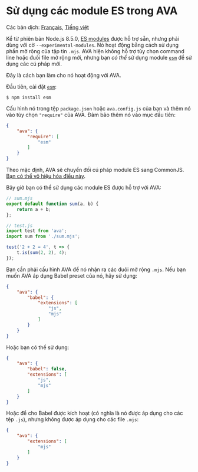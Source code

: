 # Sử dụng các module ES trong AVA

Các bản dịch: [Français](https://github.com/avajs/ava-docs/blob/master/fr_FR/docs/recipes/es-modules.md), [Tiếng việt](https://github.com/avajs/ava-docs/blob/master/vi_VN/docs/recipes/es-modules.md)

Kể từ phiên bản Node.js 8.5.0, [ES modules](http://2ality.com/2017/09/native-esm-node.html) được hỗ trợ sẵn, nhưng phải dùng với cờ  `--experimental-modules`. Nó hoạt động bằng cách sử dụng phần mở rộng của tập tin `.mjs`. AVA hiện không hỗ trợ tùy chọn command line hoặc đuôi file mở rộng mới, nhưng bạn *có thể* sử dụng module [`esm`](https://github.com/standard-things/esm) để sử dụng các cú pháp mới.

Đây là cách bạn làm cho nó hoạt động với AVA.

Đầu tiên, cài đặt [`esm`](https://github.com/standard-things/esm):

```
$ npm install esm
```

Cấu hình nó trong tệp `package.json` hoặc `ava.config.js` của bạn và thêm nó vào tùy chọn `"require"` của AVA. Đảm bảo thêm nó vào mục đầu tiên:

```json
{
	"ava": {
		"require": [
			"esm"
		]
	}
}
```

Theo mặc định, AVA sẽ chuyển đối cú pháp module ES sang CommonJS. [Bạn có thể vô hiệu hóa điều này](./babel.md#preserve-es-module-syntax).

Bây giờ bạn có thể sử dụng các module ES được hỗ trợ với AVA:

```js
// sum.mjs
export default function sum(a, b) {
	return a + b;
};
```

```js
// test.js
import test from 'ava';
import sum from './sum.mjs';

test('2 + 2 = 4', t => {
	t.is(sum(2, 2), 4);
});
```

Bạn cần phải cấu hình AVA để nó nhận ra các đuôi mở rộng `.mjs`. Nếu bạn muốn AVA áp dụng Babel preset của nó, hãy sử dụng:

```json
{
	"ava": {
		"babel": {
			"extensions": [
				"js",
				"mjs"
			]
		}
	}
}
```

Hoặc bạn có thể sử dụng:

```json
{
	"ava": {
		"babel": false,
		"extensions": [
			"js",
			"mjs"
		]
	}
}
```

Hoặc để cho Babel được kích hoạt (có nghĩa là nó được áp dụng cho các tệp `.js`), nhưng không được áp dụng cho các file `.mjs`:

```json
{
	"ava": {
		"extensions": [
			"mjs"
		]
	}
}
```
